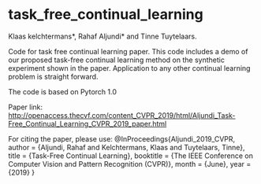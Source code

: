 # task_free_continual_learning

Klaas kelchtermans*, Rahaf Aljundi*  and Tinne Tuytelaars.

Code for task free continual learning paper. 
This code includes a demo of our proposed task-free continual learning method on the synthetic experiment
shown in the paper.
Application to any other continual learning problem is straight forward.

The code is based on Pytorch 1.0

Paper link:
http://openaccess.thecvf.com/content_CVPR_2019/html/Aljundi_Task-Free_Continual_Learning_CVPR_2019_paper.html

For citing the paper, please use:
@InProceedings{Aljundi_2019_CVPR,
author = {Aljundi, Rahaf and Kelchtermans, Klaas and Tuytelaars, Tinne},
title = {Task-Free Continual Learning},
booktitle = {The IEEE Conference on Computer Vision and Pattern Recognition (CVPR)},
month = {June},
year = {2019}
}

